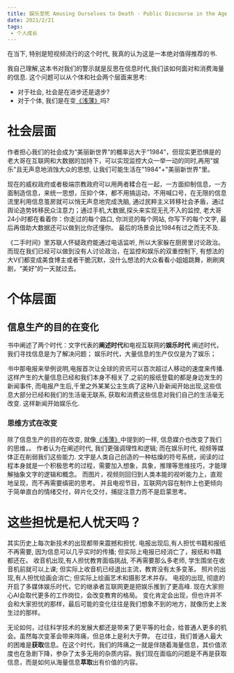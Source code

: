 ```yaml
---
title: 娱乐至死 Amusing Ourselves to Death - Public Discourse in the Age of Show Business 
date: 2021/2/21
tags:
 - 个人成长
---
```


在当下, 特别是短视频流行的这个时代, 我真的认为这是一本绝对值得推荐的书. 

我自己理解,这本书对我们的警示就是反思在信息时代,我们该如何面对和消费海量的信息. 
这个问题可以从个体和社会两个层面来思考:
* 对于社会, 社会是在进步还是退步?
* 对于个体, 我们是在变[《浅薄》](/growth/TheShallows.md)吗?

# 社会层面
作者担心我们的社会成为“美丽新世界”的概率远大于“1984”，但现实更恐惧是的老大哥在互联网和大数据的加持下，可以实现监控大众一举一动的同时,再用"娱乐"且无声息地消蚀大众的思想, 让我们可能生活在"1984"+"美丽新世界"里。

现在的威权政府或者极端宗教政府可以用两者糅合在一起，一方面抑制信息，一方面制造信息，来统一思想，压抑个体，都不用搞运动，不用喊口号，在无限的信息流里利用信息茧房就可以悄无声息地完成洗脑, 通过民粹主义转移社会矛盾，通过舆论造势转移民众注意力；通过手机,大数据,探头来实现无孔不入的监控, 老大哥24小时都在看着你：你走过的每个路口, 你浏览的每个网站, 你写下的每个文字, 最后再借助大数据还可以做到比你还懂你。
最后的场景会比1984有过之而无不及.

《二手时间》里苏联人怀疑政府能通过电话监听, 所以大家躲在厨房里讨论政治。而现在我们已经可以做到没有人讨论政治，在监控和娱乐的双重控制下, 有想法的大V们都变成美食博主或者干脆沉默，没什么想法的大众看看小姐姐跳舞，刷刷爽剧，“美好”的一天就过去。

# 个体层面

## 信息生产的目的在变化
书中阐述了两个时代：文字代表的**阐述时代**和电视互联网的**娱乐时代**
阐述时代，我们寻找信息是为了解决问题；
娱乐时代，大量信息的生产仅仅是为了娱乐；

书中那电报来举例说明,电报首次让全球的资讯可以首次超过人移动的速度来传播. 这样产生的大量信息已经和我们本身不相关了.之前的报纸登载的都是身边发生的新闻事件, 而电报产生后,千里之外某某公主生病了这种八卦新闻开始出现,这些信息大部分已经和我们的生活毫无联系, 获取和消费这些信息对我们自己的生活毫无改变. 这样新闻开始娱乐化.


### 思维方式在改变
除了信息生产的目的在改变, 就像[《浅薄》](/growth/TheShallows/)中提到的一样, 信息媒介也改变了我们的思维，。 
作者认为在阐述时代, 我们更强调理性和逻辑; 而在娱乐时代, 视频等媒体正在削弱我们这些能力.
文字是人类自己创造的一种枯燥的符号系统，阅读的过程本身就是一个积极思考的过程，需要加入想象，具象，推理等思维技巧，才能理解抽象文字的逻辑和概念。
而图片，视频则回归到人类本能的视听能力上，直观地呈现，而不再需要缜密的思考。
并且电视节目，互联网内容在制作上也更倾向于简单直白的情绪交付，碎片化交付，捕捉注意力而不是启蒙思考。

# 这些担忧是杞人忧天吗？
其实历史上每次新技术的出现都带来震撼和担忧.
电报出现后,有人担忧书籍和报纸不再需要, 因为信息可以几乎实时的传播; 但实际上电报已经消亡了，报纸和书籍都还在。
收音机出现,有人担忧教育面临挑战, 不再需要那么多老师, 学生围坐在收音机前就可以上课; 但实际上收音机已经退出主流，教育没有太多变革。
照片的出现,有人担忧绘画会消亡; 但实际上绘画艺术和摄影艺术并存。
电视的出现, 彻底的开启了多媒体娱乐时代，它的继承者互联网更是把娱乐推到了更高峰. 
现在大家担心AI会取代更多的工作岗位，会改变教育的格局。
变化肯定会出现，但也许并不会和大家担忧的那样，最后可能的变化往往是我们想象不到的地方，就像历史上发生过的那样。

无论如何，过往科学技术的发展大都还是带来了更平等的社会，给普通人更多的机会。虽然每次变革会带来阵痛，但总体上是利大于弊。
在过往，我们普通人最大的困难是**获取**信息。在这个时代，我们的阵痛之一就是伴随着海量信息，其价值浓度也在急剧下降，参杂了太多无用的杂质内容。我们现在面临的问题是不再是获取信息，而是如何从海量信息**萃取**出有价值的内容。


